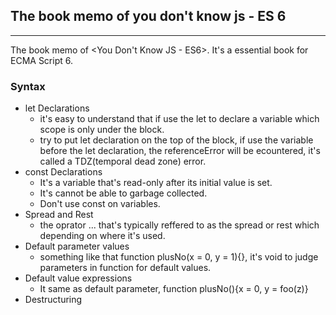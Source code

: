 ## The book memo of you don't know js - ES 6
---------
The book memo of <You Don't Know JS - ES6>.
It's a essential book for ECMA Script 6.

### Syntax

* let Declarations
    * it's easy to understand that if use the let to declare a variable which scope is only under the block.
    * try to put let declaration on the top of the block, if use the variable before the let declaration, the referenceError will be ecountered, it's called a TDZ(temporal dead zone) error.
* const Declarations
    * It's a variable that's read-only after its initial value is set.
    * It's cannot be able to garbage collected.
    * Don't use const on variables.
* Spread and Rest
    *  the oprator ... that's typically reffered to as the spread or rest which depending on where it's used.
* Default parameter values
    * something like that function plusNo(x = 0, y = 1){}, it's void to judge parameters in function for default values.
* Default value expressions
    * It same as default parameter, function plusNo(){x = 0, y = foo(z)}
* Destructuring

